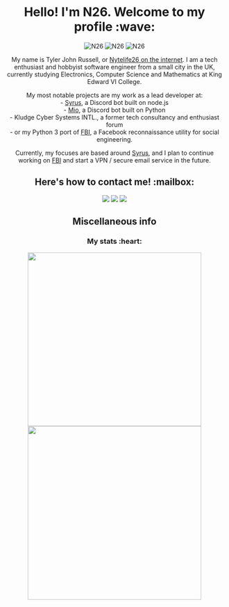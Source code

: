 <h1 align="center"> Hello! I'm N26. Welcome to my profile :wave: </h1>
<p align="center">
  <img src="https://komarev.com/ghpvc/?username=Nytelife26&style=flat-square&color=722F37" alt="N26" />
  <img src="https://badges.pufler.dev/years/Nytelife26?style=flat-square&color=232325" alt="N26" />
  <img src="https://badges.pufler.dev/repos/Nytelife26?style=flat-square&color=722F37" alt="N26" />
</p>

<p align="center">
  My name is Tyler John Russell, or <a href="https://keybase.io/nytelife26">
  Nytelife26 on the internet</a>. I am a tech enthusiast and hobbyist software
  engineer from a small city in the UK, currently studying Electronics,
  Computer Science and Mathematics at King Edward VI College.
</p>

<p align="center">
  My most notable projects are my work as a lead developer at: <br />
  - <a href="https://github.com/syrus-bot/syrus-bot">Syrus</a>, a Discord bot
  built on node.js <br />
  - <a href="https://github.com/Nytelife26/azurcord">Mio</a>, a Discord bot
  built on Python <br /> 
  - Kludge Cyber Systems INTL., a former tech consultancy and enthusiast 
  forum <br />
  - or my Python 3 port of <a href="https://github.com/Nytelife26/fbi">FBI</a>,
  a Facebook reconnaissance utility for social engineering.
</p>

<p align="center">
  Currently, my focuses are based around
  <a href="https://github.com/syrus-bot/syrus-bot">Syrus</a>, and I plan to
  continue working on <a href="https://github.com/Nytelife26/fbi">FBI</a>
  and start a VPN / secure email service in the future.
</p>

<h2 align="center"> Here's how to contact me! :mailbox: </h2>
<p align="center">
  <a href="https://discordhub.com/profile/186882941966614528"><img src="https://img.shields.io/badge/discord-%237289DA.svg?&style=for-the-badge&logo=discord&logoColor=white"><a>
  <a href="https://keybase.io/nytelife26"><img src="https://img.shields.io/badge/keybase-33A0FF?&style=for-the-badge&logo=keybase&logoColor=white"></a>
  <a href="mailto://nytelife@protonmail.com"><img src="https://img.shields.io/badge/protonmail-8B89CC?&style=for-the-badge&logo=protonmail&logoColor=white"></a>
</p>

<h2 align="center"> Miscellaneous info </h2>
<h3 align="center"> My stats :heart: </h3>

<p align="center">
  <a href="#"><img width=400 src="https://github-readme-stats.vercel.app/api/?username=nytelife26&show_icons=true&hide_border=true&count_private=true&custom_title=N26&#39s%20GitHub%20Stats" /></a>
  <a href="#"><img width=400 src="https://github-readme-stats.vercel.app/api/top-langs/?username=nytelife26&show_icons=true&hide_border=true&count_private=true&layout=compact&languages=8" /></a>
</p>

